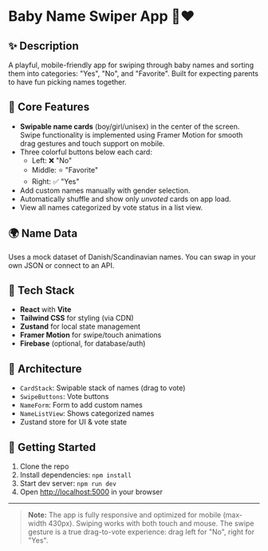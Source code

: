 # Baby Name Swiper App 👶❤️

## ✨ Description
A playful, mobile-friendly app for swiping through baby names and sorting them into categories: "Yes", "No", and "Favorite". Built for expecting parents to have fun picking names together.

## 🧠 Core Features
- **Swipable name cards** (boy/girl/unisex) in the center of the screen. Swipe functionality is implemented using Framer Motion for smooth drag gestures and touch support on mobile.
- Three colorful buttons below each card:
  - Left: ❌ "No"
  - Middle: ⭐ "Favorite"
  - Right: ✅ "Yes"
- Add custom names manually with gender selection.
- Automatically shuffle and show only *unvoted* cards on app load.
- View all names categorized by vote status in a list view.

## 🌍 Name Data
Uses a mock dataset of Danish/Scandinavian names. You can swap in your own JSON or connect to an API.

## 🧰 Tech Stack
- **React** with **Vite**
- **Tailwind CSS** for styling (via CDN)
- **Zustand** for local state management
- **Framer Motion** for swipe/touch animations
- **Firebase** (optional, for database/auth)

## 🧩 Architecture
- `CardStack`: Swipable stack of names (drag to vote)
- `SwipeButtons`: Vote buttons
- `NameForm`: Form to add custom names
- `NameListView`: Shows categorized names
- Zustand store for UI & vote state

## 🚀 Getting Started
1. Clone the repo
2. Install dependencies: `npm install`
3. Start dev server: `npm run dev`
4. Open [http://localhost:5000](http://localhost:5000) in your browser

---

> **Note:** The app is fully responsive and optimized for mobile (max-width 430px). Swiping works with both touch and mouse. The swipe gesture is a true drag-to-vote experience: drag left for "No", right for "Yes".
